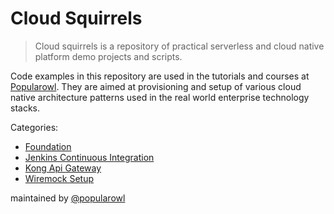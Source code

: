 # Cloud Squirrels

> Cloud squirrels is a repository of practical serverless and cloud native platform demo projects and scripts.

Code examples in this repository are used in the tutorials and courses at [Popularowl](https://www.popularowl.com/about). They are aimed at provisioning and setup of various cloud native architecture patterns used in the real world enterprise technology stacks.

Categories:

* [Foundation](/foundation)
* [Jenkins Continuous Integration](/jenkins)
* [Kong Api Gateway](api-gateways/kong-api-gateway)
* [Wiremock Setup](api-mocks/wiremock)

maintained by [@popularowl](https://twitter.com/popularowl)
